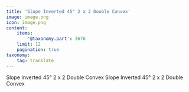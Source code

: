 ```yaml
---
title: 'Slope Inverted 45° 2 x 2 Double Convex'
image: image.png
icon: image.png
content:
    items:
        '@taxonomy.part': 3676
    limit: 12
    pagination: true
taxonomy:
    tag: translate
---
```


Slope Inverted 45° 2 x 2 Double Convex
Slope Inverted 45° 2 x 2 Double Convex
